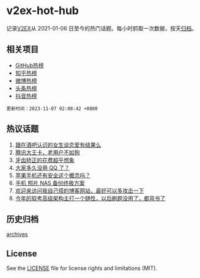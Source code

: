 # v2ex-hot-hub

 记录[V2EX](https://www.v2ex.com/)从 2021-01-06 日至今的热门话题。每小时抓取一次数据，按天[归档](archives)。
 
 ## 相关项目

- [GitHub热榜](https://github.com/lonnyzhang423/github-hot-hub)
- [知乎热榜](https://github.com/lonnyzhang423/zhihu-hot-hub)
- [微博热榜](https://github.com/lonnyzhang423/weibo-hot-hub)
- [头条热榜](https://github.com/lonnyzhang423/toutiao-hot-hub)
- [抖音热榜](https://github.com/lonnyzhang423/douyin-hot-hub)


 `更新时间：2023-11-07 02:08:42 +0800`

## 热议话题

1. [跟在酒吧认识的女生谈恋爱有结果么](https://www.v2ex.com/t/989062)
1. [腾讯大王卡，老用户不如狗](https://www.v2ex.com/t/988953)
1. [牙齿矫正的花费超乎想象](https://www.v2ex.com/t/988911)
1. [大家多久没用 QQ 了？](https://www.v2ex.com/t/988914)
1. [苹果手机还有安全这个概念吗？](https://www.v2ex.com/t/989176)
1. [手机 照片 NAS 备份终极方案](https://www.v2ex.com/t/988912)
1. [欢迎来访问我自己搭的博客网站，最好可以多攻击一下](https://www.v2ex.com/t/989189)
1. [今年的软考高级架构主打一个随性，以后刷题没用了，都背书了](https://www.v2ex.com/t/988906)

## 历史归档

[archives](archives)

## License

See the [LICENSE](LICENSE) file for license rights and limitations (MIT).
